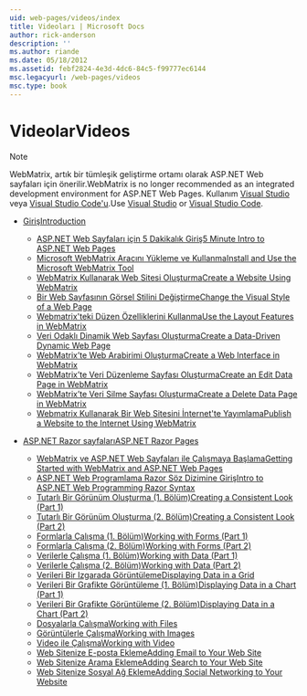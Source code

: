 ```yaml
---
uid: web-pages/videos/index
title: Videoları | Microsoft Docs
author: rick-anderson
description: ''
ms.author: riande
ms.date: 05/18/2012
ms.assetid: febf2824-4e3d-4dc6-84c5-f99777ec6144
msc.legacyurl: /web-pages/videos
msc.type: book
---
```

<a name="videos"></a><span data-ttu-id="3b32b-102">Videolar</span><span class="sxs-lookup"><span data-stu-id="3b32b-102">Videos</span></span>
====================

> [!NOTE] 
> <span data-ttu-id="3b32b-103">WebMatrix, artık bir tümleşik geliştirme ortamı olarak ASP.NET Web sayfaları için önerilir.</span><span class="sxs-lookup"><span data-stu-id="3b32b-103">WebMatrix is no longer recommended as an integrated development environment for ASP.NET Web Pages.</span></span> <span data-ttu-id="3b32b-104">Kullanım [Visual Studio](xref:aspnet/web-pages/overview/getting-started/program-asp-net-web-pages-in-visual-studio) veya [Visual Studio Code'u](https://code.visualstudio.com/).</span><span class="sxs-lookup"><span data-stu-id="3b32b-104">Use [Visual Studio](xref:aspnet/web-pages/overview/getting-started/program-asp-net-web-pages-in-visual-studio) or [Visual Studio Code](https://code.visualstudio.com/).</span></span>

- [<span data-ttu-id="3b32b-105">Giriş</span><span class="sxs-lookup"><span data-stu-id="3b32b-105">Introduction</span></span>](introduction/index.md)

    - [<span data-ttu-id="3b32b-106">ASP.NET Web Sayfaları için 5 Dakikalık Giriş</span><span class="sxs-lookup"><span data-stu-id="3b32b-106">5 Minute Intro to ASP.NET Web Pages</span></span>](introduction/5-minute-introduction-to-aspnet-web-pages.md)
    - [<span data-ttu-id="3b32b-107">Microsoft WebMatrix Aracını Yükleme ve Kullanma</span><span class="sxs-lookup"><span data-stu-id="3b32b-107">Install and Use the Microsoft WebMatrix Tool</span></span>](introduction/install-and-use-the-microsoft-webmatrix-tool.md)
    - [<span data-ttu-id="3b32b-108">WebMatrix Kullanarak Web Sitesi Oluşturma</span><span class="sxs-lookup"><span data-stu-id="3b32b-108">Create a Website Using WebMatrix</span></span>](introduction/create-a-website-using-webmatrix.md)
    - [<span data-ttu-id="3b32b-109">Bir Web Sayfasının Görsel Stilini Değiştirme</span><span class="sxs-lookup"><span data-stu-id="3b32b-109">Change the Visual Style of a Web Page</span></span>](introduction/change-the-visual-style-of-a-web-page.md)
    - [<span data-ttu-id="3b32b-110">Webmatrix'teki Düzen Özelliklerini Kullanma</span><span class="sxs-lookup"><span data-stu-id="3b32b-110">Use the Layout Features in WebMatrix</span></span>](introduction/use-the-layout-features-in-webmatrix.md)
    - [<span data-ttu-id="3b32b-111">Veri Odaklı Dinamik Web Sayfası Oluşturma</span><span class="sxs-lookup"><span data-stu-id="3b32b-111">Create a Data-Driven Dynamic Web Page</span></span>](introduction/create-a-data-driven-dynamic-web-page.md)
    - [<span data-ttu-id="3b32b-112">WebMatrix’te Web Arabirimi Oluşturma</span><span class="sxs-lookup"><span data-stu-id="3b32b-112">Create a Web Interface in WebMatrix</span></span>](introduction/create-a-web-interface-in-webmatrix.md)
    - [<span data-ttu-id="3b32b-113">WebMatrix’te Veri Düzenleme Sayfası Oluşturma</span><span class="sxs-lookup"><span data-stu-id="3b32b-113">Create an Edit Data Page in WebMatrix</span></span>](introduction/create-an-edit-data-page-in-webmatrix.md)
    - [<span data-ttu-id="3b32b-114">WebMatrix’te Veri Silme Sayfası Oluşturma</span><span class="sxs-lookup"><span data-stu-id="3b32b-114">Create a Delete Data Page in WebMatrix</span></span>](introduction/create-a-delete-data-page-in-webmatrix.md)
    - [<span data-ttu-id="3b32b-115">Webmatrix Kullanarak Bir Web Sitesini İnternet'te Yayımlama</span><span class="sxs-lookup"><span data-stu-id="3b32b-115">Publish a Website to the Internet Using WebMatrix</span></span>](introduction/publish-a-website-to-the-internet-using-webmatrix.md)
- [<span data-ttu-id="3b32b-116">ASP.NET Razor sayfaları</span><span class="sxs-lookup"><span data-stu-id="3b32b-116">ASP.NET Razor Pages</span></span>](aspnet-razor-pages/index.md)

    - [<span data-ttu-id="3b32b-117">WebMatrix ve ASP.NET Web Sayfaları ile Çalışmaya Başlama</span><span class="sxs-lookup"><span data-stu-id="3b32b-117">Getting Started with WebMatrix and ASP.NET Web Pages</span></span>](aspnet-razor-pages/getting-started-with-webmatrix-and-aspnet-web-pages.md)
    - [<span data-ttu-id="3b32b-118">ASP.NET Web Programlama Razor Söz Dizimine Giriş</span><span class="sxs-lookup"><span data-stu-id="3b32b-118">Intro to ASP.NET Web Programming Razor Syntax</span></span>](aspnet-razor-pages/introduction-to-aspnet-web-programming-using-the-razor-syntax.md)
    - [<span data-ttu-id="3b32b-119">Tutarlı Bir Görünüm Oluşturma (1. Bölüm)</span><span class="sxs-lookup"><span data-stu-id="3b32b-119">Creating a Consistent Look (Part 1)</span></span>](aspnet-razor-pages/creating-a-consistent-look-part-1.md)
    - [<span data-ttu-id="3b32b-120">Tutarlı Bir Görünüm Oluşturma (2. Bölüm)</span><span class="sxs-lookup"><span data-stu-id="3b32b-120">Creating a Consistent Look (Part 2)</span></span>](aspnet-razor-pages/creating-a-consistent-look-part-2.md)
    - [<span data-ttu-id="3b32b-121">Formlarla Çalışma (1. Bölüm)</span><span class="sxs-lookup"><span data-stu-id="3b32b-121">Working with Forms (Part 1)</span></span>](aspnet-razor-pages/working-with-forms-part-1.md)
    - [<span data-ttu-id="3b32b-122">Formlarla Çalışma (2. Bölüm)</span><span class="sxs-lookup"><span data-stu-id="3b32b-122">Working with Forms (Part 2)</span></span>](aspnet-razor-pages/working-with-forms-part-2.md)
    - [<span data-ttu-id="3b32b-123">Verilerle Çalışma (1. Bölüm)</span><span class="sxs-lookup"><span data-stu-id="3b32b-123">Working with Data (Part 1)</span></span>](aspnet-razor-pages/working-with-data-part-1.md)
    - [<span data-ttu-id="3b32b-124">Verilerle Çalışma (2. Bölüm)</span><span class="sxs-lookup"><span data-stu-id="3b32b-124">Working with Data (Part 2)</span></span>](aspnet-razor-pages/working-with-data-part-2.md)
    - [<span data-ttu-id="3b32b-125">Verileri Bir Izgarada Görüntüleme</span><span class="sxs-lookup"><span data-stu-id="3b32b-125">Displaying Data in a Grid</span></span>](aspnet-razor-pages/displaying-data-in-a-grid.md)
    - [<span data-ttu-id="3b32b-126">Verileri Bir Grafikte Görüntüleme (1. Bölüm)</span><span class="sxs-lookup"><span data-stu-id="3b32b-126">Displaying Data in a Chart (Part 1)</span></span>](aspnet-razor-pages/displaying-data-in-a-chart-part-1.md)
    - [<span data-ttu-id="3b32b-127">Verileri Bir Grafikte Görüntüleme (2. Bölüm)</span><span class="sxs-lookup"><span data-stu-id="3b32b-127">Displaying Data in a Chart (Part 2)</span></span>](aspnet-razor-pages/displaying-data-in-a-chart-part-2.md)
    - [<span data-ttu-id="3b32b-128">Dosyalarla Çalışma</span><span class="sxs-lookup"><span data-stu-id="3b32b-128">Working with Files</span></span>](aspnet-razor-pages/working-with-files.md)
    - [<span data-ttu-id="3b32b-129">Görüntülerle Çalışma</span><span class="sxs-lookup"><span data-stu-id="3b32b-129">Working with Images</span></span>](aspnet-razor-pages/working-with-images.md)
    - [<span data-ttu-id="3b32b-130">Video ile Çalışma</span><span class="sxs-lookup"><span data-stu-id="3b32b-130">Working with Video</span></span>](aspnet-razor-pages/working-with-video.md)
    - [<span data-ttu-id="3b32b-131">Web Sitenize E-posta Ekleme</span><span class="sxs-lookup"><span data-stu-id="3b32b-131">Adding Email to Your Web Site</span></span>](aspnet-razor-pages/adding-email-to-your-web-site.md)
    - [<span data-ttu-id="3b32b-132">Web Sitenize Arama Ekleme</span><span class="sxs-lookup"><span data-stu-id="3b32b-132">Adding Search to Your Web Site</span></span>](aspnet-razor-pages/adding-search-to-your-web-site.md)
    - [<span data-ttu-id="3b32b-133">Web Sitenize Sosyal Ağ Ekleme</span><span class="sxs-lookup"><span data-stu-id="3b32b-133">Adding Social Networking to Your Website</span></span>](aspnet-razor-pages/adding-social-networking-to-your-website.md)
